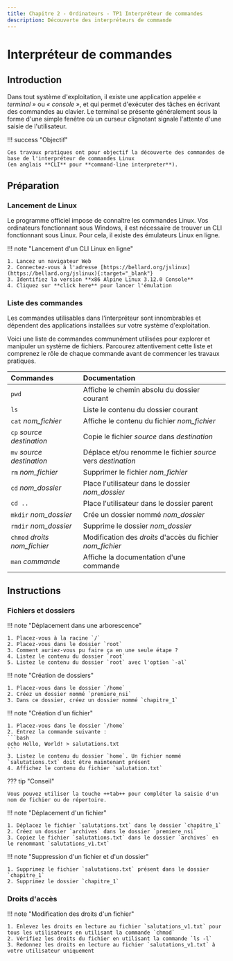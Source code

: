 ```yaml
---
title: Chapitre 2 - Ordinateurs - TP1 Interpréteur de commandes
description: Découverte des interpréteurs de commande
---
```


# Interpréteur de commandes

## Introduction

Dans tout système d'exploitation, il existe une application appelée *« terminal »* ou *« console »*, et qui permet
d'exécuter des tâches en écrivant des commandes au clavier. Le terminal se présente généralement sous la forme d'une
simple fenêtre où un curseur clignotant signale l'attente d'une saisie de l'utilisateur.

!!! success "Objectif"

    Ces travaux pratiques ont pour objectif la découverte des commandes de base de l'interpréteur de commandes Linux 
    (en anglais **CLI** pour **command-line interpreter**).


## Préparation

### Lancement de Linux

Le programme officiel impose de connaître les commandes Linux.
Vos ordinateurs fonctionnant sous Windows, il est nécessaire de trouver un CLI fonctionnant sous Linux.
Pour cela, il existe des émulateurs Linux en ligne.

!!! note "Lancement d'un CLI Linux en ligne"

    1. Lancez un navigateur Web
    2. Connectez-vous à l'adresse [https://bellard.org/jslinux](https://bellard.org/jslinux){:target="_blank"}
    3. Identifiez la version **x86 Alpine Linux 3.12.0 Console**
    4. Cliquez sur **click here** pour lancer l'émulation

### ️Liste des commandes

Les commandes utilisables dans l'interpréteur sont innombrables et dépendent des applications installées sur votre système d'exploitation.

Voici une liste de commandes communément utilisées pour explorer et manipuler un système de fichiers.
Parcourez attentivement cette liste et comprenez le rôle de chaque commande avant de commencer les travaux pratiques.

| Commandes                      | Documentation                                                |
|:-------------------------------|:-------------------------------------------------------------|
| `pwd`                          | Affiche le chemin absolu du dossier courant                  |
| `ls`                           | Liste le contenu du dossier courant                          |
| `cat` *nom_fichier*            | Affiche le contenu du fichier *nom_fichier*                  |
| `cp` *source destination*      | Copie le fichier *source* dans *destination*                 |
| `mv` *source destination*      | Déplace et/ou renomme le fichier *source* vers *destination* |
| `rm` *nom_fichier*             | Supprimer le fichier *nom_fichier*                           |
| `cd` *nom_dossier*             | Place l'utilisateur dans le dossier *nom_dossier*            |
| `cd ..`                        | Place l'utilisateur dans le dossier parent                   |
| `mkdir` *nom_dossier*          | Crée un dossier nommé *nom_dossier*                          |
| `rmdir` *nom_dossier*          | Supprime le dossier *nom_dossier*                            |
| `chmod` *droits* *nom_fichier* | Modification des *droits* d'accès du fichier *nom_fichier*   |
| `man` *commande*               | Affiche la documentation d'une commande                      |

## Instructions

### Fichiers et dossiers

!!! note "Déplacement dans une arborescence"

    1. Placez-vous à la racine `/`
    2. Placez-vous dans le dossier `root`
    3. Comment auriez-vous pu faire ça en une seule étape ?
    4. Listez le contenu du dossier `root`
    5. Listez le contenu du dossier `root` avec l'option `-al`

!!! note "Création de dossiers"

    1. Placez-vous dans le dossier `/home`
    2. Créez un dossier nommé `premiere_nsi`
    3. Dans ce dossier, créez un dossier nommé `chapitre_1`

!!! note "Création d'un fichier"

    1. Placez-vous dans le dossier `/home`
    2. Entrez la commande suivante :
    ```bash
    echo Hello, World! > salutations.txt
    ```
    3. Listez le contenu du dossier `home`. Un fichier nommé `salutations.txt` doit être maintenant présent
    4. Affichez le contenu du fichier `salutation.txt`

??? tip "Conseil"
    
    Vous pouvez utiliser la touche ++tab++ pour compléter la saisie d'un nom de fichier ou de répertoire.

!!! note "Déplacement d'un fichier"

    1. Déplacez le fichier `salutations.txt` dans le dossier `chapitre_1`
    2. Créez un dossier `archives` dans le dossier `premiere_nsi`
    3. Copiez le fichier `salutations.txt` dans le dossier `archives` en le renommant `salutations_v1.txt`

!!! note "Suppression d'un fichier et d'un dossier"

    1. Supprimez le fichier `salutations.txt` présent dans le dossier `chapitre_1`
    2. Supprimez le dossier `chapitre_1`

### Droits d'accès

!!! note "Modification des droits d'un fichier"

    1. Enlevez les droits en lecture au fichier `salutations_v1.txt` pour tous les utilisateurs en utilisant la commande `chmod`
    2. Vérifiez les droits du fichier en utilisant la commande `ls -l`
    3. Redonnez les droits en lecture au fichier `salutations_v1.txt` à votre utilisateur uniquement